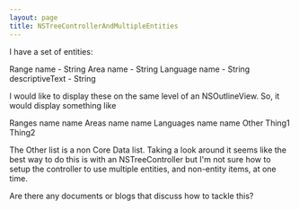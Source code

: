 ```yaml
---
layout: page
title: NSTreeControllerAndMultipleEntities
---
```




I have a set of entities:
    
 Range
     name   - String
 Area
     name   - String
 Language
     name   - String
     descriptiveText  - String

I would like to display these on the same level of an NSOutlineView. So, it would display something like
    
  Ranges
     name
     name
  Areas
     name
     name
  Languages
     name
     name
  Other
     Thing1
     Thing2

The Other list is a non Core Data list. Taking a look around it seems like the best way to do this is with an NSTreeController but I'm not sure how to setup the controller to use multiple entities, and non-entity items, at one time.

Are there any documents or blogs that discuss how to tackle this?

